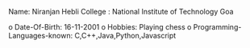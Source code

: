 Name: Niranjan Hebli
College : National  Institute of Technology Goa 

o Date-Of-Birth: 16-11-2001
o Hobbies: Playing chess
o Programming-Languages-known: C,C++,Java,Python,Javascript
